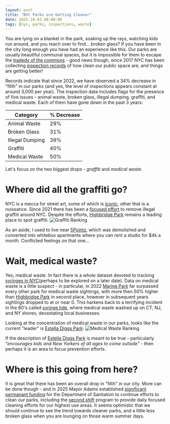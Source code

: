 ```yaml
---
layout: post
title: "NYC Parks are Getting Cleaner"
date: 2025-10-03 08:00:00
tags: [nyc, parks, inspections, waste]
---
```

You are lying on a blanket in the park, soaking up the rays, watching kids run around, and you reach over to find... broken glass?  If you have been in the city long enough you have had an experience like this.  Our parks are usually beautiful communal spaces, but it is impossible for them to escape the [tradedy of the commons](https://en.wikipedia.org/wiki/Tragedy_of_the_commons) - good news though, since 2017 NYC has been collecting [inspection records](https://data.cityofnewyork.us/City-Government/Daily-Tasks-Park-Cleaning-Records/kwte-dppd/about_data) of how clean our public space are, and things are getting better!

Records indicate that since 2022, we have observed a 34% decrease in "filth" in our parks (and yes, the level of inspections appears constant at around 3,000 per year).  The inspection data includes flags for the presence of five issues - animal waste, broken glass, illegal dumping,  graffiti, and medical waste.  Each of them have gone down in the past 3 years:

| **Category**    | **% Decrease** |
|-----------------|----------------|
| Animal Waste    | 29%            |
| Broken Glass    | 31%            |
| Illegal Dumping | 39%            |
| Graffiti        | 40%            |
| Medical Waste   | 50%            |

Let's focus on the two biggest drops - *graffiti* and *medical waste*.

# Where did all the graffiti go?
NYC is a mecca for street art, some of which is [iconic](https://en.wikipedia.org/wiki/Crack_Is_Wack), other that is a nuissance.  Since 2021 there has been a [focused effort](https://edc.nyc/program/graffiti-free-nyc) to remove illegal graffiti around NYC.  Despite the efforts, [Highbridge Park](https://www.nycgovparks.org/parks/highbridge-park) remains a leading place to spot graffiti.
![Graffiti Ranking]({{site.url}}/assets/graffiti.overall.rankings.png)

As an aside, I used to live near [5Pointz](https://artsandculture.google.com/story/5-pointz-nyc-street-art-nyc/DQVxhU5h1AQA8A?hl=en), which was demolished and converted into whitebox apartments where you can rent a studio for $4k a month.  Conflicted feelings on that one...  

# Wait, medical waste?
Yes, medical waste.  In fact there is a whole dataset devoted to tracking [syringes in NYC](https://data.cityofnewyork.us/Public-Safety/Summary-of-Syringe-Data-in-NYC-Parks/t8xi-d5wb/about_data)(perhaps to be explored on a later date).  Data on medical waste is a little suspect - in particular, in 2022 [Marine Park](https://en.wikipedia.org/wiki/Marine_Park_(Brooklyn_park)) far surpassed every other park for medical waste sightings, with more then 50% higher than [Highbridge Park](https://www.nycgovparks.org/parks/highbridge-park) in second place, however in subsequent years sightings dropped to at or near 0.  This harkens back to a terrifying incident in the 80's called [syringe tide](https://en.wikipedia.org/wiki/Syringe_tide), where medical waste washed up on CT, NJ, and NY shores, devastating local businesses.

Looking at the concentration of medical waste in our parks, looks like the current "leader" is [Estella Diggs Park](https://www.nycgovparks.org/parks/estella-diggs-park):
![Medical Waste Ranking]({{site.url}}/assets/medicalwaste.concentration.rankings.png)

If the description of [Estella Diggs Park](https://www.nycgovparks.org/parks/estella-diggs-park) is meant to be true - particularly _"encourages kids and New Yorkers of all ages to come outside"_ - then perhaps it is an area to focus prevention efforts.

# Where is this going from here?
It is great that there has been an overall drop in "filth" in our city.  More can be done though - and in 2025 Mayor Adams established [significant permanant funding](https://www.nyc.gov/mayors-office/news/2025/05/mayor-adams-establishes-historic-levels-permanent-dsny-funding-clean-public-spaces-part) for the Department of Sanitation to continue efforts to clean our parks, including the [second shift](https://www.nycgovparks.org/news/press-releases?id=22056) program to provide daily focused cleaning efforts for our highest use areas.  It seems optimistic that we should continue to see the trend towards cleaner parks, and a little less broken glass when you are lounging on those warm summer days.